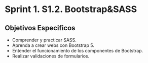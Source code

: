 # Sprint 1.  S1.2. Bootstrap&SASS

## Objetivos Especificos

- Comprender y practicar SASS.
- Aprenda a crear webs con Bootstrap 5.
- Entender el funcionamiento de los componentes de Bootstrap.
- Realizar validaciones de formularios.

